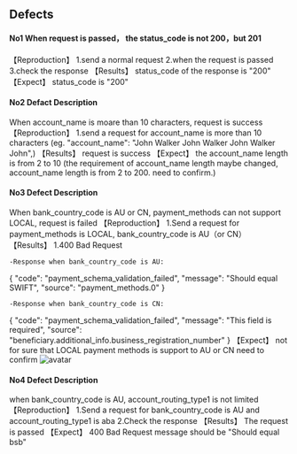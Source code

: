 ## Defects 

#### No1 When request is passed， the status_code is not 200，but 201

【Reproduction】
1.send a normal request
2.when the request is passed
3.check the response
【Results】
status_code of the response is "200"
【Expect】
status_code is "200"


#### No2 Defact Description
When account_name is moare than 10 characters, request is success
【Reproduction】
1.send a request for account_name is more than 10 characters
(eg. "account_name": "John Walker John Walker John Walker John",)
【Results】
request is success
【Expect】
the account_name length is from 2 to 10
(the requirement of account_name length maybe changed, account_name length is from 2 to 200. need to confirm.)

#### No3 Defect Description
When bank_country_code is AU or CN, payment_methods can not support LOCAL, request is failed
【Reproduction】
1.Send a request for payment_methods is LOCAL, bank_country_code is AU（or CN）
【Results】
1.400 Bad Request

    -Response when bank_country_code is AU:
{
  "code": "payment_schema_validation_failed",
  "message": "Should equal SWIFT",
  "source": "payment_methods.0"
}

    -Response when bank_country_code is CN:
{
  "code": "payment_schema_validation_failed",
  "message": "This field is required",
  "source": "beneficiary.additional_info.business_registration_number"
}
【Expect】
not for sure that LOCAL payment methods is support to AU or CN
need to confirm
![avatar](/Users/gaoyuhang/Downloads/1.png)

#### No4 Defect Description
when bank_country_code is AU, account_routing_type1 is not limited
【Reproduction】
1.Send a request for bank_country_code is AU and account_routing_type1 is aba
2.Check the response
【Results】
The request is passed
【Expect】
400 Bad Request
message should be "Should equal bsb"